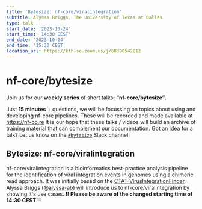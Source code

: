 ```yaml
---
title: 'Bytesize: nf-core/viralintegration'
subtitle: Alyssa Briggs, The University of Texas at Dallas
type: talk
start_date: '2023-10-24'
start_time: '14:30 CEST'
end_date: '2023-10-24'
end_time: '15:30 CEST'
location_url: https://kth-se.zoom.us/j/68390542812
---
```


# nf-core/bytesize

Join us for our **weekly series** of short talks: **“nf-core/bytesize”**.

Just **15 minutes** + questions, we will be focussing on topics about using and developing nf-core pipelines.
These will be recorded and made available at <https://nf-co.re>
It is our hope that these talks / videos will build an archive of training material that can complement our documentation. Got an idea for a talk? Let us know on the [`#bytesize`](https://nfcore.slack.com/channels/bytesize) Slack channel!

## Bytesize: nf-core/viralintegration

nf-core/viralintegration is a bioinformatics best-practice analysis pipeline for the identification of viral integration events in genomes using a chimeric read approach. It was initially based on the [CTAT-VirusIntegrationFinder](https://github.com/broadinstitute/CTAT-VirusIntegrationFinder). Alyssa Briggs ([@alyssa-ab](https://github.com/alyssa-ab)) will introduce us to nf-core/viralintegration by showing it's use cases.
**!! Please be aware of the changed starting time of 14:30 CEST !!**

